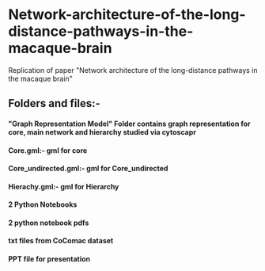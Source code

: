 # Network-architecture-of-the-long-distance-pathways-in-the-macaque-brain
Replication of paper "Network architecture of the long-distance pathways in the macaque brain"

## Folders and files:-
#### "Graph Representation Model" Folder contains graph representation for core, main network and hierarchy studied via cytoscapr
#### Core.gml:- gml for core
#### Core_undirected.gml:- gml for Core_undirected
#### Hierachy.gml:- gml for Hierarchy
#### 2 Python Notebooks
#### 2 python notebook pdfs
#### txt files from CoComac dataset
#### PPT file for presentation
